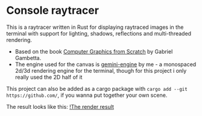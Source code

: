# Console raytracer
This is a raytracer written in Rust for displaying raytraced images in the terminal with support for lighting, shadows, reflections and multi-threaded rendering.

- Based on the book [Computer Graphics from Scratch](https://www.gabrielgambetta.com/computer-graphics-from-scratch/) by Gabriel Gambetta.
- The engine used for the canvas is [gemini-engine](https://github.com/redpenguinyt/gemini-rust) by me - a monospaced 2d/3d rendering engine for the terminal, though for this project i only really used the 2D half of it

This project can also be added as a cargo package with `cargo add --git https://github.com/`, if you wanna put together your own scene.

The result looks like this:
[!The render result](https://cdn.discordapp.com/attachments/887416381933486110/1151517584110387291/image.png)